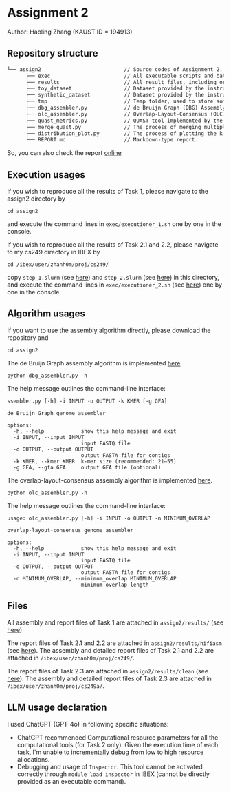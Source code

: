 # Assignment 2

Author: Haoling Zhang (KAUST ID = 194913)

## Repository structure

```html
└── assign2                           // Source codes of Assignment 2.
      ├── exec                        // All executable scripts and batch executable scripts.
      ├── results                     // All result files, including organized logs during execution.
      ├── toy_dataset                 // Dataset provided by the instructor.
      ├── synthetic_dataset           // Dataset provided by the instructor.
      ├── tmp                         // Temp folder, used to store some data that needs to be organized.
      ├── dbg_assembler.py            // de Bruijn Graph (DBG) Assembly tool (for Task 1.1).
      ├── olc_assembler.py            // Overlap-Layout-Consensus (OLC) Assembly tool (for Task 1.2).
      ├── quast_metrics.py            // QUAST tool implemented by the student.
      ├── merge_quast.py              // The process of merging multiple QUAST reports to Markdown table.
      ├── distribution_plot.py        // The process of plotting the k-mer distribution results.
      └── REPORT.md                   // Markdown-type report.
```

So, you can also check the report 
[online](https://github.com/HaolingZHANG/CS-249/blob/main/assign2/REPORT.md)

## Execution usages

If you wish to reproduce all the results of Task 1, 
please navigate to the assign2 directory by
```shell
cd assign2
```
and execute the command lines in `exec/executioner_1.sh` one by one in the console.

If you wish to reproduce all the results of Task 2.1 and 2.2, 
please navigate to my cs249 directory in IBEX by
```shell
cd /ibex/user/zhanh0m/proj/cs249/
```
copy `step_1.slurm` (see 
[here](https://github.com/HaolingZHANG/CS-249/blob/main/assign2/exec/step_1.slurm)) and `step_2.slurm` (see 
[here](https://github.com/HaolingZHANG/CS-249/blob/main/assign2/exec/step_2.slurm)) in this directory,
and execute the command lines in `exec/executioner_2.sh` (see 
[here](https://github.com/HaolingZHANG/CS-249/blob/main/assign2/exec/execution_2.sh)) 
one by one in the console.

## Algorithm usages

If you want to use the assembly algorithm directly, please download the repository and 
```shell
cd assign2
```

The de Bruijn Graph assembly algorithm is implemented 
[here](https://github.com/HaolingZHANG/CS-249/blob/main/assign2/dbg_assembler.py).

```shell
python dbg_assembler.py -h
```

The help message outlines the command-line interface:
```text
ssembler.py [-h] -i INPUT -o OUTPUT -k KMER [-g GFA]

de Bruijn Graph genome assembler

options:
  -h, --help            show this help message and exit
  -i INPUT, --input INPUT
                        input FASTQ file
  -o OUTPUT, --output OUTPUT
                        output FASTA file for contigs
  -k KMER, --kmer KMER  k-mer size (recommended: 21–55)
  -g GFA, --gfa GFA     output GFA file (optional)
```

The overlap-layout-consensus assembly algorithm is implemented 
[here](https://github.com/HaolingZHANG/CS-249/blob/main/assign2/olc_assembler.py).

```shell
python olc_assembler.py -h
```

The help message outlines the command-line interface:
```text
usage: olc_assembler.py [-h] -i INPUT -o OUTPUT -n MINIMUM_OVERLAP

overlap-layout-consensus genome assembler

options:
  -h, --help            show this help message and exit
  -i INPUT, --input INPUT
                        input FASTQ file
  -o OUTPUT, --output OUTPUT
                        output FASTA file for contigs
  -n MINIMUM_OVERLAP, --minimum_overlap MINIMUM_OVERLAP
                        minimum overlap length
```

## Files

All assembly and report files of Task 1 are attached in `assign2/results/` (see 
[here](https://github.com/HaolingZHANG/CS-249/tree/main/assign2/results))

The report files of Task 2.1 and 2.2 are attached in `assign2/results/hifiasm` (see
[here](https://github.com/HaolingZHANG/CS-249/tree/main/assign2/results/hifiasm)).
The assembly and detailed report files of Task 2.1 and 2.2 are attached in `/ibex/user/zhanh0m/proj/cs249/`.

The report files of Task 2.3 are attached in `assign2/results/clean` (see
[here](https://github.com/HaolingZHANG/CS-249/tree/main/assign2/results/clean)).
The assembly and detailed report files of Task 2.3 are attached in `/ibex/user/zhanh0m/proj/cs249a/`.

## LLM usage declaration

I used ChatGPT (GPT-4o) in following specific situations:

- ChatGPT recommended Computational resource parameters for all the computational tools (for Task 2 only). 
Given the execution time of each task, I'm unable to incrementally debug from low to high resource allocations.
- Debugging and usage of `Inspector`. This tool cannot be activated correctly through `module load inspector` 
in IBEX (cannot be directly provided as an executable command).